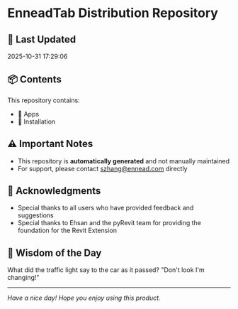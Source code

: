 # EnneadTab Distribution Repository

## 📅 Last Updated
2025-10-31 17:29:06



## 📦 Contents
This repository contains:
- 📂 Apps
- 📂 Installation

## ⚠️ Important Notes
- This repository is **automatically generated** and not manually maintained
- For support, please contact szhang@ennead.com directly

## 🙏 Acknowledgments
- Special thanks to all users who have provided feedback and suggestions
- Special thanks to Ehsan and the pyRevit team for providing the foundation for the Revit Extension

## 💭 Wisdom of the Day
What did the traffic light say to the car as it passed? "Don't look I'm changing!"

---
*Have a nice day! Hope you enjoy using this product.*
